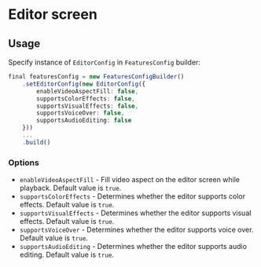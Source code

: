 # Editor screen

## Usage

Specify instance of ```EditorConfig``` in ```FeaturesConfig``` builder:

```typescript
final featuresConfig = new FeaturesConfigBuilder()
    .setEditorConfig(new EditorConfig({
        enableVideoAspectFill: false,
        supportsColorEffects: false,
        supportsVisualEffects: false,
        supportsVoiceOver: false,
        supportsAudioEditing: false
    }))
    ...
    .build()
```

### Options

- ```enableVideoAspectFill``` - Fill video aspect on the editor screen while playback. Default value is ```true```.
- ```supportsColorEffects``` - Determines whether the editor supports color effects. Default value is ```true```.
- ```supportsVisualEffects``` - Determines whether the editor supports visual effects. Default value is ```true```.
- ```supportsVoiceOver``` - Determines whether the editor supports voice over. Default value is ```true```.
- ```supportsAudioEditing``` - Determines whether the editor supports audio editing. Default value is ```true```.
